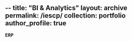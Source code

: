 --
title: "BI & Analytics"
layout: archive
permalink: /iescp/
collection: portfolio
author_profile: true
---
**ERP**